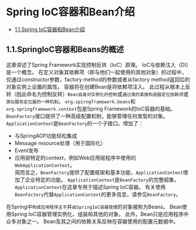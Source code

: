 # Spring IoC容器和Bean介绍

- [1.1.Spring IoC容器和Bean介绍](#title-1.1)

## <span id="title-1.1">1.1.SpringIoC容器和Beans的概述</span>
这章讲述了Spring Framework实现控制反转（IoC）原理。
IoC与依赖注入（DI）是一个概念。
在定义对象其依赖项（即与他们一起使用的其他对象）的过程中，仅通过constructor参数，factory method的参数或者从factory method返回后的对象实例上设置的属性。
容器将在创建Bean是将依赖项注入。
此过程从根本上反转（因此命名为控制反转）`Bean自身对实例化的控制`或`通过类的直接构造器定位依赖项`或`类似服务定位器的一种机制`。
`org.spirngframework.beans`和`org.springframework.context`包是Spring Framework的IoC容器的基础。
`BeanFactory`接口提供了一种高级配置机制，能够管理任何类型的对象。
`ApplicationContext`是`BeanFactory`的一个子接口。增加了：  
* 与SpringAOP功能轻松集成  
* Message resource处理（用于国际化）  
* Event发布  
* 应用层特定的context，例如Web应用层程序中使用的`WebApplicationContext`。  
简而言之，`BeanFactory`提供了配置框架和基本功能，`ApplicationContext`增加了企业特定的功能。
`ApplicationContext`是`BeanFactory`的完整超集，`ApplicationContext`在这章专用于描述Spring IoC容器。
有关使用`BeanFactory`代替`ApplicationContext`的更多信息，请参见`BeanFactory`。  

在Spring中`构成应用程序主干`并`由SpringIoC容器管理`的对象被称为Beans。
Bean使用Spring IoC容器管理实例化、组装和其他的对象。
此外，Bean只是应用程序中众多对象之一。
Bean及其之间的依赖关系反映在容器使用的配置元数据中。